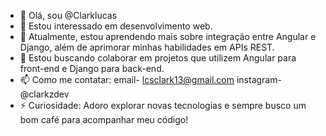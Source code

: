 - 👋 Olá, sou @Clarklucas
- 👀 Estou interessado em desenvolvimento web.
- 🌱  Atualmente, estou aprendendo mais sobre integração entre Angular e Django, além de aprimorar minhas habilidades em APIs REST.
- 💞️ Estou buscando colaborar em projetos que utilizem Angular para front-end e Django para back-end.
- 📫 Como me contatar: email- lcsclark13@gmail.com instagram- @clarkzdev
- ⚡ Curiosidade: Adoro explorar novas tecnologias e sempre busco um bom café para acompanhar meu código!

<!---
Clarklucas/Clarklucas is a ✨ special ✨ repository because its `README.md` (this file) appears on your GitHub profile.
You can click the Preview link to take a look at your changes.
--->
